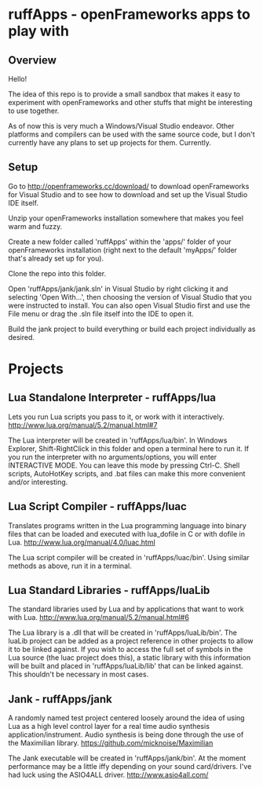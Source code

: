 ruffApps - openFrameworks apps to play with
===========================================

Overview
--------

Hello!

The idea of this repo is to provide a small sandbox that makes it easy to experiment with openFrameworks and other stuffs that might be interesting to use together.

As of now this is very much a Windows/Visual Studio endeavor. Other platforms and compilers can be used with the same source code, but I don't currently have any plans to set up projects for them. Currently.


Setup
-----

Go to http://openframeworks.cc/download/ to download openFrameworks for Visual Studio and to see how to download and set up the Visual Studio IDE itself.

Unzip your openFrameworks installation somewhere that makes you feel warm and fuzzy.

Create a new folder called 'ruffApps' within the 'apps/' folder of your openFrameworks installation (right next to the default 'myApps/' folder that's already set up for you).

Clone the repo into this folder.

Open 'ruffApps/jank/jank.sln' in Visual Studio by right clicking it and selecting 'Open With...', then choosing the version of Visual Studio that you were instructed to install. You can also open Visual Studio first and use the File menu or drag the .sln file itself into the IDE to open it.

Build the jank project to build everything or build each project individually as desired.


Projects
========


Lua Standalone Interpreter - ruffApps/lua
-----------------------------------------

Lets you run Lua scripts you pass to it, or work with it interactively. http://www.lua.org/manual/5.2/manual.html#7

The Lua interpreter will be created in 'ruffApps/lua/bin'. In Windows Explorer, Shift-RightClick in this folder and open a terminal here to run it. If you run the interpreter with no arguments/options, you will enter INTERACTIVE MODE. You can leave this mode by pressing Ctrl-C. Shell scripts, AutoHotKey scripts, and .bat files can make this more convenient and/or interesting.


Lua Script Compiler - ruffApps/luac
-----------------------------------

Translates programs written in the Lua programming language into binary files that can be loaded and executed with lua_dofile in C or with dofile in Lua. http://www.lua.org/manual/4.0/luac.html

The Lua script compiler will be created in 'ruffApps/luac/bin'. Using similar methods as above, run it in a terminal.


Lua Standard Libraries - ruffApps/luaLib
----------------------------------------

The standard libraries used by Lua and by applications that want to work with Lua. http://www.lua.org/manual/5.2/manual.html#6

The Lua library is a .dll that will be created in 'ruffApps/luaLib/bin'. The luaLib project can be added as a project reference in other projects to allow it to be linked against. If you wish to access the full set of symbols in the Lua source (the luac project does this), a static library with this information will be built and placed in 'ruffApps/luaLib/lib' that can be linked against. This shouldn't be necessary in most cases.


Jank - ruffApps/jank
--------------------

A randomly named test project centered loosely around the idea of using Lua as a high level control layer for a real time audio synthesis application/instrument. Audio synthesis is being done through the use of the Maximilian library. https://github.com/micknoise/Maximilian

The Jank executable will be created in 'ruffApps/jank/bin'. At the moment performance may be a little iffy depending on your sound card/drivers. I've had luck using the ASIO4ALL driver. http://www.asio4all.com/
